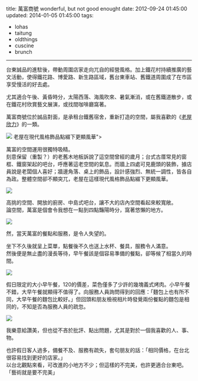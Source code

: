 title: 萬富商號 wonderful, but not good enought
date: 2012-09-24 01:45:00
updated: 2014-01-05 01:45:00
tags:
- lohas
- taitung
- oldthings
- cuscine
- brunch
---
台東誠品的進駐後，帶動周圍店家走向兀自的經營風格。加上鐵花村持續推廣的藝文活動，使得鐵花路、博愛路、新生路區域，舊台東車站、舊鐵道周圍成了在市區享受慢活的好去處。

尤其適合午後、黃昏時分，太陽西落、海風吹來、暑氣漸消，或在舊鐵道散步，或在鐵花村欣賞藝文展演，或找間咖啡廳窩著。

萬富商號位於誠品對面，是承租台鐵舊宿舍，重新打造的空間，屬我喜歡的《[老屋欣力](http://goo.gl/Ofc6XS)》的一類。

![](http://farm9.staticflickr.com/8299/7776067176_49b76a19c7_c.jpg)
老屋在現代風格飾品點綴下更顯風華"></a>

萬富的空間運用很獨特吸精。  
刻意保留（重製？）的老舊木地板訴說了這空間曾經的歲月；台式古厝常見的窗框、鐵窗架起的吧台，呼應著這老空間的氣息。而牆上四處可見鹿頭的裝飾，據店員說是老闆個人喜好；牆邊角落、桌上的飾品，設計感強烈、無統一調性，皆各自為政。整體空間卻不顯突兀，老屋在這樣現代風格飾品點綴下更顯風華。

![](http://farm9.staticflickr.com/8288/7776054832_e1db0a14ab_c.jpg)

高挑的空間、開放的廚房、中島式吧台，讓不大的店內空間看起來較寬敞。  
論空間，萬富是個會令我想在一點到四點豔陽時分，窩著悠懶的地方。

![](http://farm8.staticflickr.com/7274/7776064396_a71ed5a302_c.jpg)

然，當天萬富的餐點和服務，是令人失望的。

坐下不久後就呈上菜單，點餐後不久也送上水杯、餐具，服務令人滿意。  
然後便是無止盡的漫長等待，早午餐該是個容易準備的餐點，卻等候了相當久的時間。

![](http://farm9.staticflickr.com/8293/7776071470_a4af09f757_c.jpg)

假日限定的大小早午餐，120的價差，菜色僅多了少許的幾塊義式烤肉。小早午餐不錯，大早午餐就顯得不值得了。向服務人員詢問得到的回應：「麵包上也有所不同，大早午餐的麵包比較好。」但回頭和朋友檢視相片時發覺兩份餐點的麵包是相同的，不知是否為服務人員的疏忽。

![](http://farm9.staticflickr.com/8301/7776047156_b41ec529c8_c.jpg)

我樂意給讚美，但也從不吝於批評、點出問題，尤其是對於一個我喜歡的人、事、物。

也許假日客人過多，備餐不及、服務有疏失，套句朋友的話：「相同價格，在台北很容易找到更好的店家。」  
以台北觀點來看，可改進的小地方不少；但這樣的不完美，也許更適合台東吧。  
「藝術就是要不完美」
